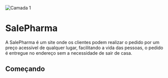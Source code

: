![Camada 1](https://user-images.githubusercontent.com/99514230/205977606-034bbefe-31fa-4013-9a1c-241917786770.png)


# SalePharma
A SalePharma é um site onde os clientes podem realizar o pedido por um preço acessível de qualquer lugar, facilitando a vida das pessoas, o pedido é entregue no endereço sem a necessidade de sair de casa.


## Começando
